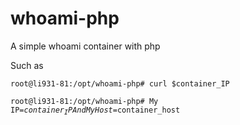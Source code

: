# whoami-php
A simple whoami container with php

Such as 

<code>root@li931-81:/opt/whoami-php# curl $container_IP</code>

<code>root@li931-81:/opt/whoami-php# My IP=$container_IP And My Host=$container_host</code>
